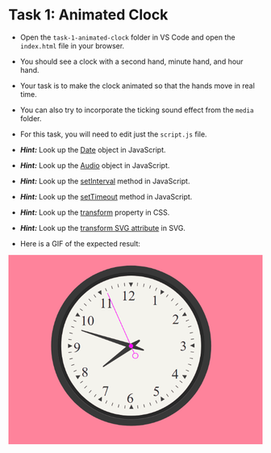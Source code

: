 # Task 1: Animated Clock

-   Open the `task-1-animated-clock` folder in VS Code and open the `index.html` file in your browser.
-   You should see a clock with a second hand, minute hand, and hour hand.
-   Your task is to make the clock animated so that the hands move in real time.
-   You can also try to incorporate the ticking sound effect from the `media` folder.
-   For this task, you will need to edit just the `script.js` file.

-   **_Hint:_** Look up the [Date](https://developer.mozilla.org/en-US/docs/Web/JavaScript/Reference/Global_Objects/Date) object in JavaScript.
-   **_Hint:_** Look up the [Audio](https://developer.mozilla.org/en-US/docs/Web/API/HTMLAudioElement/Audio) object in JavaScript.
-   **_Hint:_** Look up the [setInterval](https://developer.mozilla.org/en-US/docs/Web/API/WindowOrWorkerGlobalScope/setInterval) method in JavaScript.
-   **_Hint:_** Look up the [setTimeout](https://developer.mozilla.org/en-US/docs/Web/API/WindowOrWorkerGlobalScope/setTimeout) method in JavaScript.
-   **_Hint:_** Look up the [transform](https://developer.mozilla.org/en-US/docs/Web/CSS/transform) property in CSS.
-   **_Hint:_** Look up the [transform SVG attribute](https://developer.mozilla.org/en-US/docs/Web/SVG/Attribute/transform) in SVG.

-   Here is a GIF of the expected result:

![Animated Clock](src/media/clock-animation.gif)
